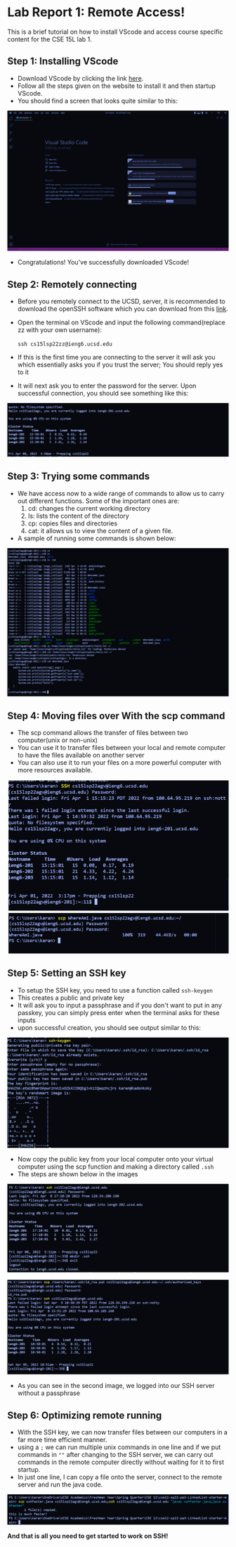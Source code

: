 # Lab Report 1: Remote Access!

This is a brief tutorial on how to install VScode and access course specific content for the CSE 15L lab 1.

## Step 1: Installing VScode
* Download VScode by clicking the link [here](https://code.visualstudio.com/).
* Follow all the steps given on the website to install it and then startup VScode.
* You should find a screen that looks quite similar to this:

 ![](VSCodeStartup.png)
* Congratulations! You've successfully downloaded VScode!

## Step 2: Remotely connecting
* Before you remotely connect to the UCSD, server, it is recommended to download the openSSH software which you can download from this [link](https://docs.microsoft.com/en-us/windows-server/administration/openssh/openssh_install_firstuse).
* Open the terminal on VScode and input the following command(replace zz with your own username):

    `ssh cs15lsp22zz@ieng6.ucsd.edu`
* If this is the first time you are connecting to the server it will ask you which essentially asks you if you trust the server; You should reply yes to it
* It will next ask you to enter the password for the server. Upon successful connection, you should see something like this:

 ![](SSHStartup.png)

## Step 3: Trying some commands
* We have access now to a wide range of commands to allow us to carry out different functions. Some of the important ones are:
    1. cd: changes the current working directory
    2. ls: lists the content of the directory
    3. cp: copies files and directories
    4. cat: it allows us to view the content of a given file.
* A sample of running some commands is shown below:

 ![](RunningCommands.png)

## Step 4: Moving files over With the scp command
* The scp command allows the transfer of files between two computer(unix or non-unix)
* You can use it to transfer files between your local and remote computer to have the files available on another server
* You can also use it to run your files on a more powerful computer with more resources available.

 ![](SCPcommand.png)

## Step 5: Setting an SSH key
* To setup the SSH key, you need to use a function called `ssh-keygen`
* This creates a public and private key
* It will ask you to input a passphrase and if you don't want to put in any passkey, you can simply press enter when the terminal asks for these inputs
* upon successful creation, you should see output similar to this:

 ![](SSHKeyGen.png)
* Now copy the public key from your local computer onto your virtual computer using the scp function and making a directory called `.ssh`
* The steps are shown below in the images

 ![](SSHKey1.png)

 ![](SSHKey2.png)
* As you can see in the second image, we logged into our SSH server without a passphrase

## Step 6: Optimizing remote running
* With the SSH key, we can now transfer files between our computers in a far more time efficient manner.
* using a `;` we can run multiple unix commands in one line and if we put commands in `""` after changing to the SSH server, we can carry out commands in the remote computer directly without waiting for it to first startup. 
* In just one line, I can copy a file onto the server, connect to the remote server and run the java code.

 ![](optimizedrunningupdated.png)


 __And that is all you need to get started to work on SSH!__

